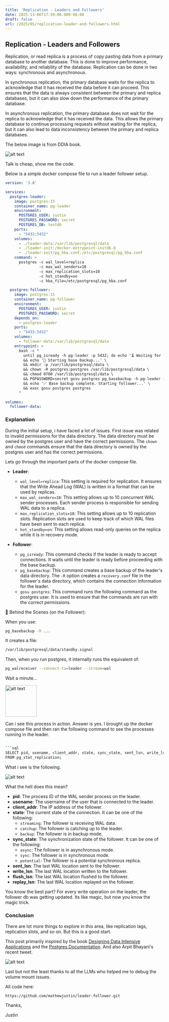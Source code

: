 ```yaml
---
title: 'Replication - Leaders and Followers'
date: 2025-13-06T17:59:00.000-08:00
draft: false
url: /2025/05/replication-leader-and-followers.html
---
```


## Replication - Leaders and Followers

Replication, or read replica is a process of copy pasting data from a primary database to another database. This is done to improve performance, availability, and reliability of the database. Replication can be done in two ways: synchronous and asynchronous.

In synchronous replication, the primary database waits for the replica to acknowledge that it has received the data before it can proceed. This ensures that the data is always consistent between the primary and replica databases, but it can also slow down the performance of the primary database.

In asynchronous replication, the primary database does not wait for the replica to acknowledge that it has received the data. This allows the primary database to continue processing requests without waiting for the replica, but it can also lead to data inconsistency between the primary and replica databases.

The below image is from DDIA book. 

![alt text](leader-follower.png)

Talk is cheap, show me the code. 

Below is a simple docker compose file to run a leader follower setup. 

```yaml
version: '3.8'

services:
  postgres-leader:
    image: postgres:15
    container_name: pg-leader
    environment:
      POSTGRES_USER: justin
      POSTGRES_PASSWORD: secret
      POSTGRES_DB: testdb
    ports:
      - "5432:5432"
    volumes:
      - ./leader-data:/var/lib/postgresql/data
      - ./leader-init:/docker-entrypoint-initdb.d
      - ./leader-init/pg_hba.conf:/etc/postgresql/pg_hba.conf
    command: >
      postgres -c wal_level=replica
               -c max_wal_senders=10
               -c max_replication_slots=10
               -c hot_standby=on
               -c hba_file=/etc/postgresql/pg_hba.conf

  postgres-follower:
    image: postgres:15
    container_name: pg-follower
    environment:
      POSTGRES_USER: justin
      POSTGRES_PASSWORD: secret
    depends_on:
      - postgres-leader
    ports:
      - "5433:5432"
    volumes:
      - follower-data:/var/lib/postgresql/data
    entrypoint: >
      bash -c "
        until pg_isready -h pg-leader -p 5432; do echo '⏳ Waiting for leader...'; sleep 2; done \
        && echo '🚀 Starting base backup...' \
        && mkdir -p /var/lib/postgresql/data \
        && chown -R postgres:postgres /var/lib/postgresql/data \
        && chmod 0700 /var/lib/postgresql/data \
        && PGPASSWORD=secret gosu postgres pg_basebackup -h pg-leader -D /var/lib/postgresql/data -U justin -Fp -Xs -P -R \
        && echo '✅ Base backup complete. Starting follower...' \
        && exec gosu postgres postgres
      "

volumes:
  follower-data:
```

### Explanation

During the initial setup, i have faced a lot of issues. First issue was related to invalid permissions for the data directory. 
The data directory must be owned by the postgres user and have the correct permissions. The `chown` and `chmod` commands ensure that the data directory is owned by the postgres user and has the correct permissions.

Lets go through the important parts of the docker compose file.

- **Leader**:
  - `wal_level=replica`: This setting is required for replication. It ensures that the Write Ahead Log (WAL) is written in a format that can be used by replicas.
  - `max_wal_senders=10`: This setting allows up to 10 concurrent WAL sender processes. Each sender process is responsible for sending WAL data to a replica.
  - `max_replication_slots=10`: This setting allows up to 10 replication slots. Replication slots are used to keep track of which WAL files have been sent to each replica.
  - `hot_standby=on`: This setting allows read-only queries on the replica while it is in recovery mode.

- **Follower**:
  - `pg_isready`: This command checks if the leader is ready to accept connections. It waits until the leader is ready before proceeding with the base backup.
  - `pg_basebackup`: This command creates a base backup of the leader's data directory. The `-R` option creates a `recovery.conf` file in the follower's data directory, which contains the connection information for the leader.
  - `gosu postgres`: This command runs the following command as the postgres user. It is used to ensure that the commands are run with the correct permissions.

🧬 Behind the Scenes (on the Follower):

When you use:

```bash
pg_basebackup -R ...
```

It creates a file:

```bash
/var/lib/postgresql/data/standby.signal
```

Then, when you run postgres, it internally runs the equivalent of:

```bash
pg_walreceiver --connect-to=leader --stream=wal
```


Wait a minute...

<img src="wait-a-minute.png" alt="alt text" width="100"/>


Can i see this process in action. Answer is yes.
I brought up the docker compose file and then ran the 
following command to see the processes running in the leader. 

```bash

```sql
SELECT pid, usename, client_addr, state, sync_state, sent_lsn, write_lsn, flush_lsn, replay_lsn
FROM pg_stat_replication;
```

What i see is the following.

![alt text](image.png)

What the hell does this mean?

- **pid**: The process ID of the WAL sender process on the leader.
- **usename**: The username of the user that is connected to the leader.
- **client_addr**: The IP address of the follower.
- **state**: The current state of the connection. It can be one of the following:
  - `streaming`: The follower is receiving WAL data.
  - `catchup`: The follower is catching up to the leader.
  - `backup`: The follower is in backup mode.
- **sync_state**: The synchronization state of the follower. It can be one of the following:
  - `async`: The follower is in asynchronous mode.
  - `sync`: The follower is in synchronous mode.
  - `potential`: The follower is a potential synchronous replica.
- **sent_lsn**: The last WAL location sent to the follower.
- **write_lsn**: The last WAL location written to the follower.
- **flush_lsn**: The last WAL location flushed to the follower.
- **replay_lsn**: The last WAL location replayed on the follower.

You know the best part? For every write operation on the leader, the follower db was getting updated. Its like magic, but now you know the magic trick. 


### Conclusion

There are lot more things to explore in this area, like replication lags, replication slots, and so on. But this is a good start.

This post primarily inspired by the book [Designing Data Intensive Applications](https://dataintensive.net/) and the [Postgres Documentation](https://www.postgresql.org/docs/current/replication.html). And also Arpit Bhayani's recent tweet. 


![alt text](arpitonddia.png)

Last but not the least thanks to all the LLMs who helped me to debug the volume mount issues.

All code here:
```
https://github.com/mathewjustin/leader-follower.git

```

Thanks,

Justin

